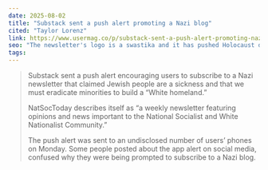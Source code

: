```yaml
---
date: 2025-08-02
title: "Substack sent a push alert promoting a Nazi blog"
cited: "Taylor Lorenz"
link: https://www.usermag.co/p/substack-sent-a-push-alert-promoting-nazi-white-supremacist-blog
seo: "The newsletter's logo is a swastika and it has pushed Holocaust denialism along with news and opinion content for the 'White Nationalist Community.'"
tags: 
---
```


> Substack sent a push alert encouraging users to subscribe to a Nazi newsletter that claimed Jewish people are a sickness and that we must eradicate minorities to build a “White homeland.”
> 
> NatSocToday describes itself as “a weekly newsletter featuring opinions and news important to the National Socialist and White Nationalist Community.”
> 
> The push alert was sent to an undisclosed number of users’ phones on Monday. Some people posted about the app alert on social media, confused why they were being prompted to subscribe to a Nazi blog.
